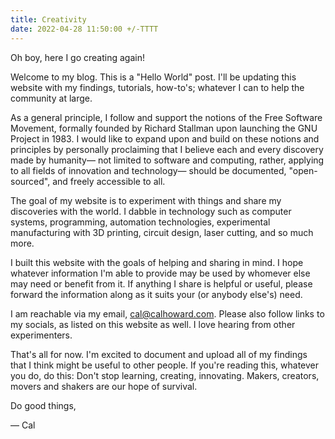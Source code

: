 ```yaml
---
title: Creativity
date: 2022-04-28 11:50:00 +/-TTTT
---
```


Oh boy, here I go creating again!

 Welcome to my blog. This is a "Hello World" post. I'll be updating this website with my findings, tutorials, how-to's; whatever I can to help the community at large. 
 
 As a general principle, I follow and support the notions of the Free Software Movement, formally founded by Richard Stallman upon launching the GNU Project in 1983. I would like to expand upon and build on these notions and principles by personally proclaiming that I believe each and every discovery made by humanity— not limited to software and computing, rather, applying to all fields of innovation and technology— should be documented, "open-sourced", and freely accessible to all.

The goal of my website is to experiment with things and share my discoveries with the world. I dabble in technology such as computer systems, programming, automation technologies, experimental manufacturing with 3D printing, circuit design, laser cutting, and so much more.

I built this website with the goals of helping and sharing in mind. I hope whatever information I'm able to provide may be used by whomever else may need or benefit from it. If anything I share is helpful or useful, please forward the information along as it suits your (or anybody else's) need. 

I am reachable via my email, cal@calhoward.com. Please also follow links to my socials, as listed on this website as well. I love hearing from other experimenters. 

That's all for now. I'm excited to document and upload all of my findings that I think might be useful to other people. If you're reading this, whatever you do, do this: Don't stop learning, creating, innovating. Makers, creators, movers and shakers are our hope of survival. 

Do good things,

— Cal



